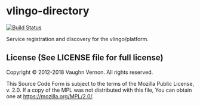 # vlingo-directory

[![Build Status](https://travis-ci.org/vlingo/vlingo-directory.svg?branch=master)](https://travis-ci.org/vlingo/vlingo-directory)

Service registration and discovery for the vlingo/platform.

License (See LICENSE file for full license)
-------------------------------------------
Copyright © 2012-2018 Vaughn Vernon. All rights reserved.

This Source Code Form is subject to the terms of the
Mozilla Public License, v. 2.0. If a copy of the MPL
was not distributed with this file, You can obtain
one at https://mozilla.org/MPL/2.0/.

